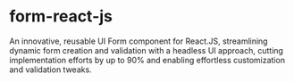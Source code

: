 # form-react-js

An innovative, reusable UI Form component for React.JS, streamlining dynamic form creation and validation with a headless UI approach, cutting implementation efforts by up to 90% and enabling effortless customization and validation tweaks.
